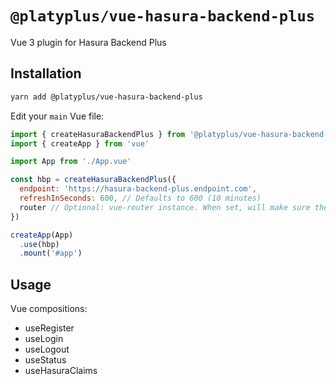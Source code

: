 # `@platyplus/vue-hasura-backend-plus`

Vue 3 plugin for Hasura Backend Plus

## Installation

```sh
yarn add @platyplus/vue-hasura-backend-plus
```

Edit your `main` Vue file:

```js
import { createHasuraBackendPlus } from '@platyplus/vue-hasura-backend-plus'
import { createApp } from 'vue'

import App from './App.vue'

const hbp = createHasuraBackendPlus({
  endpoint: 'https://hasura-backend-plus.endpoint.com',
  refreshInSeconds: 600, // Defaults to 600 (10 minutes)
  router // Optional: vue-router instance. When set, will make sure the authentication is know prior to any routing
})

createApp(App)
  .use(hbp)
  .mount('#app')
```

## Usage

Vue compositions:

- useRegister
- useLogin
- useLogout
- useStatus
- useHasuraClaims
